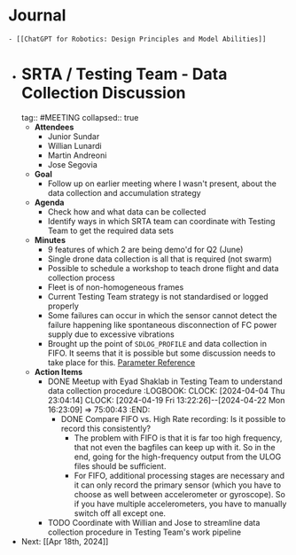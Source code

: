 # Journal
	- [[ChatGPT for Robotics: Design Principles and Model Abilities]]
- # SRTA / Testing Team - Data Collection Discussion
  tag:: #MEETING
  collapsed:: true
	- **Attendees**
		- Junior Sundar
		- Willian Lunardi
		- Martin Andreoni
		- Jose Segovia
	- **Goal**
		- Follow up on earlier meeting where I wasn't present, about the data collection and accumulation strategy
	- **Agenda**
		- Check how and what data can be collected
		- Identify ways in which SRTA team can coordinate with Testing Team to get the required data sets
	- **Minutes**
		- 9 features of which 2 are being demo'd for Q2 (June)
		- Single drone data collection is all that is required (not swarm)
		- Possible to schedule a workshop to teach drone flight and data collection process
		- Fleet is of non-homogeneous frames
		- Current Testing Team strategy is not standardised or logged properly
		- Some failures can occur in which the sensor cannot detect the failure happening like spontaneous disconnection of FC power supply due to excessive vibrations
		- Brought up the point of `SDLOG_PROFILE` and data collection in FIFO. It seems that it is possible but some discussion needs to take place for this. [Parameter Reference](https://docs.px4.io/v1.12/en/advanced_config/parameter_reference.html#SDLOG_PROFILE)
	- **Action Items**
		- DONE Meetup with Eyad Shaklab in Testing Team to understand data collection procedure
		  :LOGBOOK:
		  CLOCK: [2024-04-04 Thu 23:04:14]
		  CLOCK: [2024-04-19 Fri 13:22:26]--[2024-04-22 Mon 16:23:09] =>  75:00:43
		  :END:
			- DONE Compare FIFO vs. High Rate recording: Is it possible to record this consistently?
				- The problem with FIFO is that it is far too high frequency, that not even the bagfiles can keep up with it. So in the end, going for the high-frequency output from the ULOG files should be sufficient.
				- For FIFO, additional processing stages are necessary and it can only record the primary sensor (which you have to choose as well between accelerometer or gyroscope). So if you have multiple accelerometers, you have to manually switch off all except one.
		- TODO Coordinate with Willian and Jose to streamline data collection procedure in Testing Team's work pipeline
- Next: [[Apr 18th, 2024]]